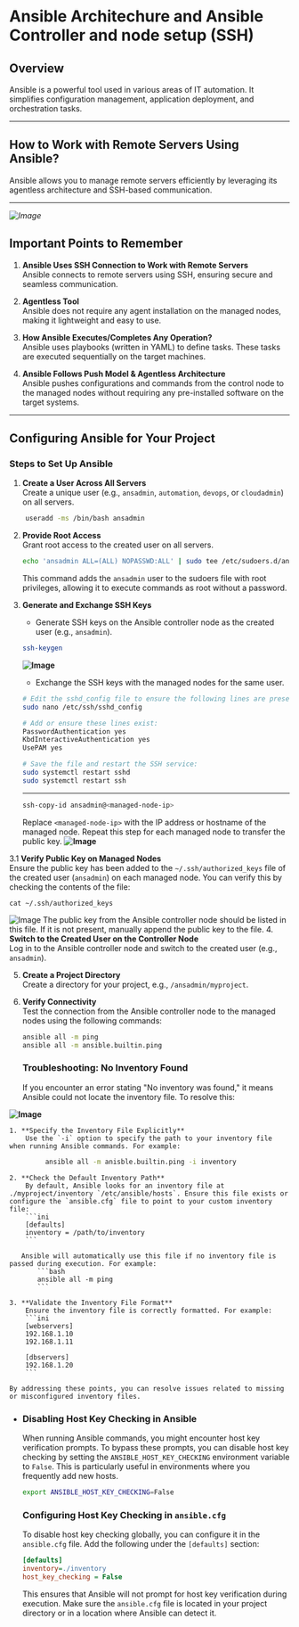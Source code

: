 # Ansible Architechure and Ansible Controller and node setup (SSH)

## Overview
Ansible is a powerful tool used in various areas of IT automation. It simplifies configuration management, application deployment, and orchestration tasks.

---

## How to Work with Remote Servers Using Ansible?
Ansible allows you to manage remote servers efficiently by leveraging its agentless architecture and SSH-based communication.

---
*![Image](https://github.com/user-attachments/assets/bab5c08f-5253-4a03-b25f-2acbf7a67da1)*

## Important Points to Remember

1. **Ansible Uses SSH Connection to Work with Remote Servers**  
    Ansible connects to remote servers using SSH, ensuring secure and seamless communication.

2. **Agentless Tool**  
    Ansible does not require any agent installation on the managed nodes, making it lightweight and easy to use.

3. **How Ansible Executes/Completes Any Operation?**  
    Ansible uses playbooks (written in YAML) to define tasks. These tasks are executed sequentially on the target machines.

4. **Ansible Follows Push Model & Agentless Architecture**  
    Ansible pushes configurations and commands from the control node to the managed nodes without requiring any pre-installed software on the target systems.

---
## Configuring Ansible for Your Project

### Steps to Set Up Ansible

1. **Create a User Across All Servers**  
    Create a unique user (e.g., `ansadmin`, `automation`, `devops`, or `cloudadmin`) on all servers.
       
```bash
    useradd -ms /bin/bash ansadmin 
 ```
2. **Provide Root Access**  
    Grant root access to the created user on all servers.
      
    ```bash
    echo 'ansadmin ALL=(ALL) NOPASSWD:ALL' | sudo tee /etc/sudoers.d/ansadmin
    ```
    This command adds the `ansadmin` user to the sudoers file with root privileges, allowing it to execute commands as root without a password.
3. **Generate and Exchange SSH Keys**  
    - Generate SSH keys on the Ansible controller node as the created user (e.g., `ansadmin`).  

    ```bash
    ssh-keygen
    ```
    **![Image](https://github.com/user-attachments/assets/4dae8ce6-b428-4981-816f-ddbad0e37e2e)**

    - Exchange the SSH keys with the managed nodes for the same user.
    ```bash
    # Edit the sshd_config file to ensure the following lines are present and not commented:
    sudo nano /etc/ssh/sshd_config

    # Add or ensure these lines exist:
    PasswordAuthentication yes
    KbdInteractiveAuthentication yes
    UsePAM yes

    # Save the file and restart the SSH service:
    sudo systemctl restart sshd
    sudo systemctl restart ssh

    ```
    ---
    ```bash
    ssh-copy-id ansadmin@<managed-node-ip>
    ```
    Replace `<managed-node-ip>` with the IP address or hostname of the managed node. Repeat this step for each managed node to transfer the public key.
**![Image](https://github.com/user-attachments/assets/8bcb3ee5-ed13-4a39-a9da-b4eb00705bb6)**

3.1 **Verify Public Key on Managed Nodes**  
    Ensure the public key has been added to the `~/.ssh/authorized_keys` file of the created user (`ansadmin`) on each managed node. You can verify this by checking the contents of the file:

    
    cat ~/.ssh/authorized_keys
 
![Image](https://github.com/user-attachments/assets/a8f59568-1a29-40a7-9fe6-a37a6e7612a3)
    The public key from the Ansible controller node should be listed in this file. If it is not present, manually append the public key to the file.
4. **Switch to the Created User on the Controller Node**  
    Log in to the Ansible controller node and switch to the created user (e.g., `ansadmin`).

5. **Create a Project Directory**  
    Create a directory for your project, e.g., `/ansadmin/myproject`.

6. **Verify Connectivity**  
    Test the connection from the Ansible controller node to the managed nodes using the following commands:  
    ```bash
    ansible all -m ping
    ansible all -m ansible.builtin.ping
    ```
    ### Troubleshooting: No Inventory Found

    If you encounter an error stating "No inventory was found," it means Ansible could not locate the inventory file. To resolve this:

**![Image](https://github.com/user-attachments/assets/b3900610-3761-4506-a363-6256d644a66a)**
    
    1. **Specify the Inventory File Explicitly**  
        Use the `-i` option to specify the path to your inventory file when running Ansible commands. For example:

```bash
         ansible all -m anisble.builtin.ping -i inventory
```
    2. **Check the Default Inventory Path**  
        By default, Ansible looks for an inventory file at ./myproject/inventory `/etc/ansible/hosts`. Ensure this file exists or configure the `ansible.cfg` file to point to your custom inventory file:
        ```ini
        [defaults]
        inventory = /path/to/inventory
        ```

       Ansible will automatically use this file if no inventory file is passed during execution. For example:
           ```bash
           ansible all -m ping
           ```
           
    3. **Validate the Inventory File Format**  
        Ensure the inventory file is correctly formatted. For example:
        ```ini
        [webservers]
        192.168.1.10
        192.168.1.11

        [dbservers]
        192.168.1.20
        ```

    By addressing these points, you can resolve issues related to missing or misconfigured inventory files.
-  
    ### Disabling Host Key Checking in Ansible

    When running Ansible commands, you might encounter host key verification prompts. To bypass these prompts, you can disable host key checking by setting the `ANSIBLE_HOST_KEY_CHECKING` environment variable to `False`. This is particularly useful in environments where you frequently add new hosts.

    ```bash
    export ANSIBLE_HOST_KEY_CHECKING=False
    ```
    ### Configuring Host Key Checking in `ansible.cfg`

    To disable host key checking globally, you can configure it in the `ansible.cfg` file. Add the following under the `[defaults]` section:

    ```ini
    [defaults]
    inventory=./inventory
    host_key_checking = False
    ```

    This ensures that Ansible will not prompt for host key verification during execution. Make sure the `ansible.cfg` file is located in your project directory or in a location where Ansible can detect it.
    